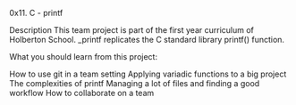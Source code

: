 0x11. C - printf


Description
This team project is part of the first year curriculum of Holberton School. _printf replicates the C standard library printf() function.

What you should learn from this project:

How to use git in a team setting
Applying variadic functions to a big project
The complexities of printf
Managing a lot of files and finding a good workflow
How to collaborate on a team
